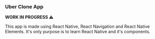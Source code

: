 ### Uber Clone App
__WORK IN PROGRESS ⚠️__

This app is made using React Native, React Navigation and React Native Elements.
It's only purpose is to learn React Native and it's components.